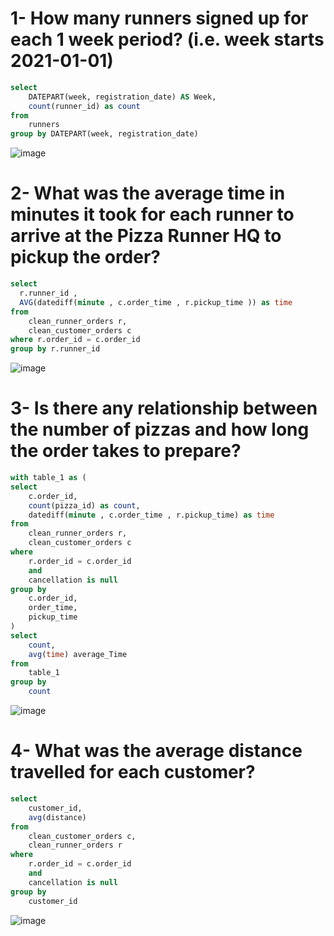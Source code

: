 # 1- How many runners signed up for each 1 week period? (i.e. week starts 2021-01-01)
```sql
select  
	DATEPART(week, registration_date) AS Week,
	count(runner_id) as count 
from 
	runners
group by DATEPART(week, registration_date)
```
![image](https://user-images.githubusercontent.com/87584678/208390625-e78cc148-0209-4971-a59d-0f934f8512c4.png)

# 2- What was the average time in minutes it took for each runner to arrive at the Pizza Runner HQ to pickup the order?
```sql
select 
  r.runner_id , 
  AVG(datediff(minute , c.order_time , r.pickup_time )) as time 
from 
	clean_runner_orders r,
	clean_customer_orders c
where r.order_id = c.order_id
group by r.runner_id
```

![image](https://user-images.githubusercontent.com/87584678/208395219-4c2d5199-fe1e-4a3a-b2b1-e3b5a5f4fc92.png)


# 3- Is there any relationship between the number of pizzas and how long the order takes to prepare?
```sql
with table_1 as (
select 
	c.order_id,
	count(pizza_id) as count,
	datediff(minute , c.order_time , r.pickup_time) as time 
from 
	clean_runner_orders r,
	clean_customer_orders c
where
	r.order_id = c.order_id
	and 
	cancellation is null
group by 
	c.order_id,
	order_time,
	pickup_time
)
select
	count,
	avg(time) average_Time
from 
	table_1
group by
	count
```
![image](https://user-images.githubusercontent.com/87584678/210178808-7c04abaf-d916-4df0-b23a-967b807bc76b.png)

# 4- What was the average distance travelled for each customer?
```sql
select	
	customer_id,
	avg(distance)
from
	clean_customer_orders c,
	clean_runner_orders r
where
	r.order_id = c.order_id
	and 
	cancellation is null
group by 
	customer_id
```
![image](https://user-images.githubusercontent.com/87584678/210178935-5f2bcaad-8b89-4f8e-a9c9-199eb770f95a.png)



























